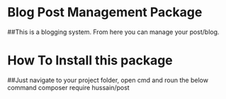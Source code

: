 # Blog Post Management Package
##This is a blogging system. From here you can manage your post/blog.
# How To Install this package
##Just navigate to your project folder, open cmd and roun the below command
composer require hussain/post
